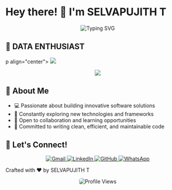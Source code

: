 # Hey there! 👋 I'm SELVAPUJITH T
<p align="center">
  <img src="https://readme-typing-svg.herokuapp.com?font=Fira+Code&weight=600&size=25&duration=4000&pause=1000&color=6F42C1&center=true&vCenter=true&width=600&lines=DATA SCIENTIST+%7C+Tech+Enthusiast;DATA ANALYST+%26+Growing+Every+Day;ML ENGINEER" alt="Typing SVG" />
</p>

## 🚀 DATA ENTHUSIAST

p align="center"> <a href="#" title="Programming Languages & Tools"> <img src="https://skillicons.dev/icons?i=python,r,pandas,excel,sql" /> </a> </p> <p align="center"> <a href="#" title="Databases & Tools"> <img src="https://skillicons.dev/icons?i=mysql,git,vscode,jupyter" /> </a> </p>



## 🌟 About Me

- 💻 Passionate about building innovative software solutions
- 🌱 Constantly exploring new technologies and frameworks
- 🤝 Open to collaboration and learning opportunities
- 🎯 Committed to writing clean, efficient, and maintainable code

## 🤝 Let's Connect!

<p align="center">
  <a href="mailto:selvapujith30@gmail.com">
    <img src="https://img.shields.io/badge/Gmail-D14836?style=for-the-badge&logo=gmail&logoColor=white" alt="Gmail"/>
  </a>
  <a href="https://www.linkedin.com/in/selvapujith/">
    <img src="https://img.shields.io/badge/LinkedIn-0077B5?style=for-the-badge&logo=linkedin&logoColor=white" alt="LinkedIn"/>
  </a>
  <a href="https://github.com/SELVAPUJITH">
    <img src="https://img.shields.io/badge/GitHub-100000?style=for-the-badge&logo=github&logoColor=white" alt="GitHub"/>
  </a>
  <a href="https://wa.me/+919629537579">
    <img src="https://img.shields.io/badge/WhatsApp-25D366?style=for-the-badge&logo=whatsapp&logoColor=white" alt="WhatsApp"/>
  </a>
</p>
Crafted with ❤ by SELVAPUJITH T
  <p align="center">
  <img src="https://profile-counter.glitch.me/Vikash888/count.svg" alt="Profile Views" style="border-radius: 5px; margin-top: 20px;"/>
</p>
